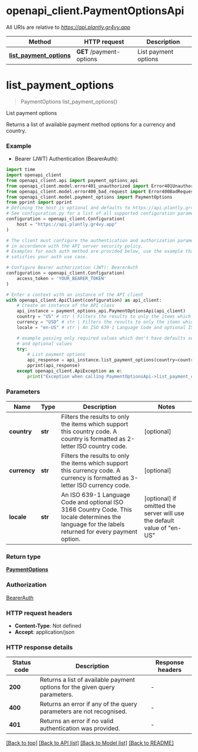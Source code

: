 # openapi_client.PaymentOptionsApi

All URIs are relative to *https://api.plantly.gr4vy.app*

Method | HTTP request | Description
------------- | ------------- | -------------
[**list_payment_options**](PaymentOptionsApi.md#list_payment_options) | **GET** /payment-options | List payment options


# **list_payment_options**
> PaymentOptions list_payment_options()

List payment options

Returns a list of available payment method options for a currency and country.

### Example

* Bearer (JWT) Authentication (BearerAuth):
```python
import time
import openapi_client
from openapi_client.api import payment_options_api
from openapi_client.model.error401_unauthorized import Error401Unauthorized
from openapi_client.model.error400_bad_request import Error400BadRequest
from openapi_client.model.payment_options import PaymentOptions
from pprint import pprint
# Defining the host is optional and defaults to https://api.plantly.gr4vy.app
# See configuration.py for a list of all supported configuration parameters.
configuration = openapi_client.Configuration(
    host = "https://api.plantly.gr4vy.app"
)

# The client must configure the authentication and authorization parameters
# in accordance with the API server security policy.
# Examples for each auth method are provided below, use the example that
# satisfies your auth use case.

# Configure Bearer authorization (JWT): BearerAuth
configuration = openapi_client.Configuration(
    access_token = 'YOUR_BEARER_TOKEN'
)

# Enter a context with an instance of the API client
with openapi_client.ApiClient(configuration) as api_client:
    # Create an instance of the API class
    api_instance = payment_options_api.PaymentOptionsApi(api_client)
    country = "US" # str | Filters the results to only the items which support this country code. A country is formatted as 2-letter ISO country code. (optional)
    currency = "USD" # str | Filters the results to only the items which support this currency code. A currency is formatted as 3-letter ISO currency code. (optional)
    locale = "en-US" # str | An ISO 639-1 Language Code and optional ISO 3166 Country Code. This locale determines the language for the labels returned for every payment option. (optional) if omitted the server will use the default value of "en-US"

    # example passing only required values which don't have defaults set
    # and optional values
    try:
        # List payment options
        api_response = api_instance.list_payment_options(country=country, currency=currency, locale=locale)
        pprint(api_response)
    except openapi_client.ApiException as e:
        print("Exception when calling PaymentOptionsApi->list_payment_options: %s\n" % e)
```


### Parameters

Name | Type | Description  | Notes
------------- | ------------- | ------------- | -------------
 **country** | **str**| Filters the results to only the items which support this country code. A country is formatted as 2-letter ISO country code. | [optional]
 **currency** | **str**| Filters the results to only the items which support this currency code. A currency is formatted as 3-letter ISO currency code. | [optional]
 **locale** | **str**| An ISO 639-1 Language Code and optional ISO 3166 Country Code. This locale determines the language for the labels returned for every payment option. | [optional] if omitted the server will use the default value of "en-US"

### Return type

[**PaymentOptions**](PaymentOptions.md)

### Authorization

[BearerAuth](../README.md#BearerAuth)

### HTTP request headers

 - **Content-Type**: Not defined
 - **Accept**: application/json


### HTTP response details
| Status code | Description | Response headers |
|-------------|-------------|------------------|
**200** | Returns a list of available payment options for the given query parameters. |  -  |
**400** | Returns an error if  any of the query parameters are not recognised. |  -  |
**401** | Returns an error if no valid authentication was provided. |  -  |

[[Back to top]](#) [[Back to API list]](../README.md#documentation-for-api-endpoints) [[Back to Model list]](../README.md#documentation-for-models) [[Back to README]](../README.md)


